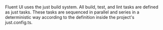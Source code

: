 Fluent UI uses the just build system. All build, test, and lint tasks are defined as just tasks. These tasks are sequenced in parallel and series in a deterministic way according to the definition inside the project's just.config.ts.

